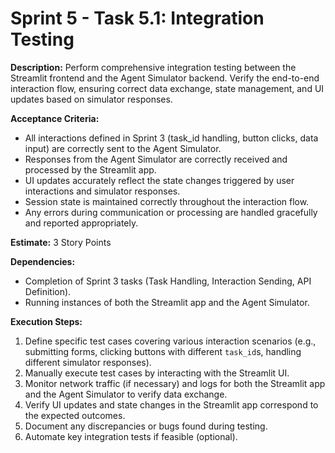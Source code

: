 # Sprint 5 - Task 5.1: Integration Testing

**Description:**
Perform comprehensive integration testing between the Streamlit frontend and the Agent Simulator backend. Verify the end-to-end interaction flow, ensuring correct data exchange, state management, and UI updates based on simulator responses.

**Acceptance Criteria:**
- All interactions defined in Sprint 3 (task_id handling, button clicks, data input) are correctly sent to the Agent Simulator.
- Responses from the Agent Simulator are correctly received and processed by the Streamlit app.
- UI updates accurately reflect the state changes triggered by user interactions and simulator responses.
- Session state is maintained correctly throughout the interaction flow.
- Any errors during communication or processing are handled gracefully and reported appropriately.

**Estimate:**
3 Story Points

**Dependencies:**
- Completion of Sprint 3 tasks (Task Handling, Interaction Sending, API Definition).
- Running instances of both the Streamlit app and the Agent Simulator.

**Execution Steps:**
1.  Define specific test cases covering various interaction scenarios (e.g., submitting forms, clicking buttons with different `task_id`s, handling different simulator responses).
2.  Manually execute test cases by interacting with the Streamlit UI.
3.  Monitor network traffic (if necessary) and logs for both the Streamlit app and the Agent Simulator to verify data exchange.
4.  Verify UI updates and state changes in the Streamlit app correspond to the expected outcomes.
5.  Document any discrepancies or bugs found during testing.
6.  Automate key integration tests if feasible (optional).
